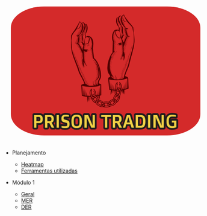 <a href="/" style="text-decoration: none;">
    <img alt="Brasao" src="assets/img.png" style="border-radius: 20%; padding: 20px">
</a>

* Planejamento
  - [Heatmap](Planejamento/Heatmap.md)
  - [Ferramentas utilizadas](Planejamento/Ferramentas.md)

* Módulo 1
  - [Geral](Modulo-1/Modulo1.md)
  - [MER](Modulo-1/MER.md)
  - [DER](Modulo-1/DER.md)


